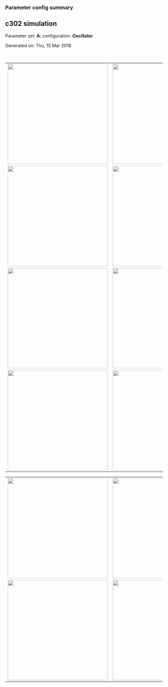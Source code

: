 ### Parameter config summary 
<h2>c302 simulation</h2>
<p>Parameter set: <b>A</b>; configuration: <b>Oscillator</b></p>
<p>Generated on: Thu, 15 Mar 2018</p><br/>
<table>

<tr>
  <td><a href="images/neurons_A_Oscillator.png"><img alt=" " src="images/neurons_A_Oscillator.png" height="320"/></a></td>
  <td><a href="images/traces_neuron_Oscillator_A.png"><img alt=" " src="images/traces_neuron_Oscillator_A.png" height="320"/></a></td>
</tr>

<tr>
  <td><a href="images/neuron_activity_A_Oscillator.png"><img alt=" " src="images/neuron_activity_A_Oscillator.png" height="320"/></a></td>
  <td><a href="images/traces_neuron_activity_Oscillator_A.png"><img alt=" " src="images/traces_neuron_activity_Oscillator_A.png" height="320"/></a></td>
</tr>

<tr>
  <td><a href="images/muscles_A_Oscillator.png"><img alt=" " src="images/muscles_A_Oscillator.png" height="320"/></a></td>
  <td><a href="images/traces_muscles_Oscillator_A.png"><img alt=" " src="images/traces_muscles_Oscillator_A.png" height="320"/></a></td>
</tr>

<tr>
  <td><a href="images/muscle_activity_A_Oscillator.png"><img alt=" " src="images/muscle_activity_A_Oscillator.png" height="320"/></a></td>
  <td><a href="images/traces_muscles_activity_Oscillator_A.png"><img alt=" " src="images/traces_muscles_activity_Oscillator_A.png" height="320"/></a></td>
</tr>
</table>
<table>

<tr><td><a href="images/c302_A_Oscillator_exc_to_neurons.png"><img alt=" " src="images/c302_A_Oscillator_exc_to_neurons.png" height="320"/></a></td>

  <td><a href="images/c302_A_Oscillator_inh_to_neurons.png"><img alt=" " src="images/c302_A_Oscillator_inh_to_neurons.png" height="320"/></a></td>

  <td><a href="images/c302_A_Oscillator_elec_neurons_neurons.png"><img alt=" " src="images/c302_A_Oscillator_elec_neurons_neurons.png" height="320"/></a></td></tr>

<tr><td><a href="images/c302_A_Oscillator_exc_to_muscles.png"><img alt=" " src="images/c302_A_Oscillator_exc_to_muscles.png" height="320"/></a></td>

  <td><a href="images/c302_A_Oscillator_inh_to_muscles.png"><img alt=" " src="images/c302_A_Oscillator_inh_to_muscles.png" height="320"/></a></td></tr>
</table>
